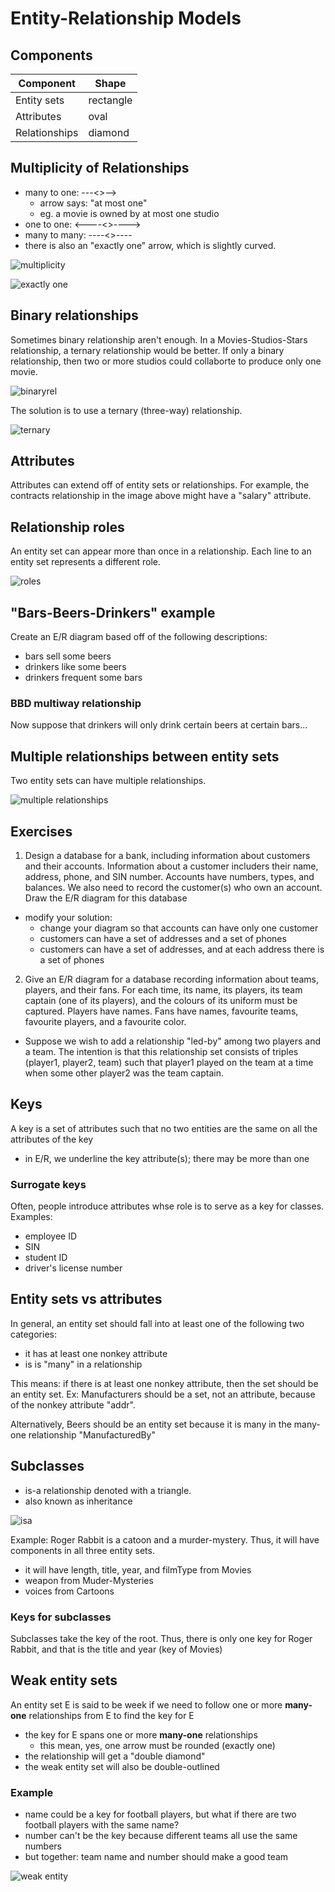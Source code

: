 # Entity-Relationship Models

## Components
Component | Shape
---- | ---- 
Entity sets | rectangle
Attributes | oval
Relationships | diamond

## Multiplicity of Relationships
- many to one: ---<>-->
  - arrow says: "at most one"
  - eg. a movie is owned by at most one studio
- one to one: <----<>---->
- many to many: ----<>----
- there is also an "exactly one" arrow, which is slightly curved.

![multiplicity](images/multiplicity.png)

![exactly one](images/exactly-one.png)

## Binary relationships
Sometimes binary relationship aren't enough. In a Movies-Studios-Stars relationship, a ternary relationship would be better. If only a binary relationship, then two or more studios could collaborte to produce only one movie. 

![binaryrel](images/binary_rel.png)

The solution is to use a ternary (three-way) relationship.

![ternary](images/ternary.png)

## Attributes
Attributes can extend off of entity sets or relationships. For example, the contracts relationship in the image above might have a "salary" attribute.

## Relationship roles
An entity set can appear more than once in a relationship. Each line to an entity set represents a different role.

![roles](images/roles.png)

## "Bars-Beers-Drinkers" example
Create an E/R diagram based off of the following descriptions:
- bars sell some beers
- drinkers like some beers
- drinkers frequent some bars

### BBD multiway relationship
Now suppose that drinkers will only drink certain beers at certain bars...

## Multiple relationships between entity sets
Two entity sets can have multiple relationships.

![multiple relationships](images/multi_rel.png)

## Exercises
1. Design a database for a bank, including information about customers and their accounts. Information about a customer includers their name, address, phone, and SIN number. Accounts have numbers, types, and balances. We also need to record the customer(s) who own an account. Draw the E/R diagram for this database
  - modify your solution:
    - change your diagram so that accounts can have only one customer
    - customers can have a set of addresses and a set of phones
    - customers can have a set of addresses, and at each address there is a set of phones
2. Give an E/R diagram for a database recording information about teams, players, and their fans. For each time, its name, its players, its team captain (one of its players), and the colours of its uniform must be captured. Players have names. Fans have names, favourite teams, favourite players, and a favourite color.
  - Suppose we wish to add a relationship "led-by" among two players and a team. The intention is that this relationship set consists of triples (player1, player2, team) such that player1 played on the team at a time when some other player2 was the team captain.

## Keys
A key is a set of attributes such that no two entities are the same on all the attributes of the key
- in E/R, we underline the key attribute(s); there may be more than one

### Surrogate keys
Often, people introduce attributes whse role is to serve as a key for classes. Examples:
- employee ID
- SIN
- student ID
- driver's license number

## Entity sets vs attributes
In general, an entity set should fall into at least one of the following two categories:
  - it has at least one nonkey attribute
  - is is "many" in a relationship

This means: if there is at least one nonkey attribute, then the set should be an entity set. Ex: Manufacturers should be a set, not an attribute, because of the nonkey attribute "addr".

Alternatively, Beers should be an entity set because it is many in the many-one relationship "ManufacturedBy"

## Subclasses
- is-a relationship denoted with a triangle.
- also known as inheritance

![isa](images/isa.png)

Example: Roger Rabbit is a catoon and a murder-mystery. Thus, it will have components in all three entity sets.
- it will have length, title, year, and filmType from Movies
- weapon from Muder-Mysteries
- voices from Cartoons

### Keys for subclasses
Subclasses take the key of the root. Thus, there is only one key for Roger Rabbit, and that is the title and year (key of Movies)

## Weak entity sets
An entity set E is said to be week if we need to follow one or more **many-one** relationships from E to find the key for E
- the key for E spans one or more **many-one** relationships
  - this mean, yes, one arrow must be rounded (exactly one)
- the relationship will get a "double diamond"
- the weak entity set will also be double-outlined

### Example
- name could be a key for football players, but what if there are two football players with the same name?
- number can't be the key because different teams all use the same numbers
- but together: team name and number should make a good team

![weak entity](images/weak-ent.png)


